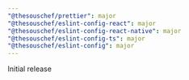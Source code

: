 ```yaml
---
"@thesouschef/prettier": major
"@thesouschef/eslint-config-react": major
"@thesouschef/eslint-config-react-native": major
"@thesouschef/eslint-config-ts": major
"@thesouschef/eslint-config": major
---
```


Initial release
